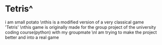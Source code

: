 # Tetris^
i am small potato \nthis is a modified version of a very classical game 'Tetris' \nthis game is originally made for the group project of the university coding course(python) with my groupmate \nI am trying to make the project better and into a real game

